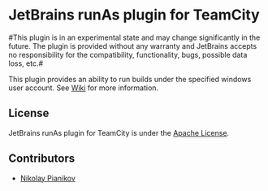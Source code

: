 # JetBrains runAs plugin for TeamCity #

#This plugin is in an experimental state and may change significantly in the future. The plugin is provided without any warranty and JetBrains accepts no responsibility for the compatibility, functionality, bugs, possible data loss, etc.#

This plugin provides an ability to run builds under the specified windows user account. See [Wiki](https://github.com/JetBrains/teamcity-runas-plugin/wiki) for more information.

## License ##

JetBrains runAs plugin for TeamCity is under the [Apache License](https://github.com/JetBrains/teamcity-runas/blob/master/LICENSE).

## Contributors ##

- [Nikolay Pianikov](https://github.com/NikolayPianikov)
